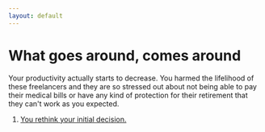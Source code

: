 ```yaml
---
layout: default
---
```


# What goes around, comes around

Your productivity actually starts to decrease. You harmed the lifelihood of these freelancers and they are so stressed out about not being able to pay their medical bills or have any kind of protection for their retirement that they can't work as you expected.

1. [You rethink your initial decision.](./scenario-26)

